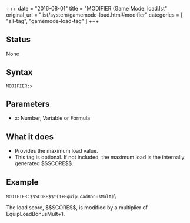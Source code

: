 +++
date = "2016-08-01"
title = "MODIFIER (Game Mode: load.lst"
original_url = "list/system/gamemode-load.html#modifier"
categories = [ "all-tag", "gamemode-load-tag" ]
+++

## Status

None

## Syntax

`MODIFIER:x`

## Parameters

-   x: Number, Variable or Formula



What it does
------------

-   Provides the maximum load value.
-   This tag is optional. If not included, the maximum load is the
    internally generated \$\$SCORE\$\$.

Example
-------

`MODIFIER:$$SCORE$$*(1+EquipLoadBonusMult)`\

The load score, \$\$SCORE\$\$, is modified by a multiplier of
EquipLoadBonusMult+1.

